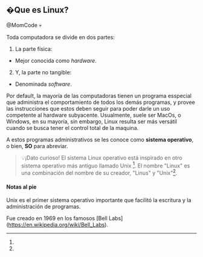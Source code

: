 ## �Que es Linux?
 @MomCode :skull:
                                                                     
Toda computadora se divide en dos partes:
1. La parte física:                     
 - Mejor conocida como *hardware*.
2. Y, la parte no tangible:
 - Denominada *software*. 
                                                                                                        
Por default, la mayoría de las computadoras tienen un programa esspecial que administra el comportamiento de todos los demás programas, y provee las      instrucciones que estos deben seguir para poder darle un uso competente al hardware subyacente.
Usualmente, suele ser MacOs, o Windows, en su mayoría, sin embargo, Linux resulta ser más versátil cuando se busca tener el control total de la maquina. 


A estos programas administrativos se les conoce como **sistema operativo**, o bien, **SO** para abreviar.

>💡¡Dato curioso!
El sistema Linux operativo está inspirado en otro sistema operativo más antiguo llamado Unix [^1]. 
El nombre "Linux" es una combinación del nombre de su creador, "Linus" y "Unix"[^2].



 #### Notas al pie
 [^1]:
 Unix es el primer sistema operativo importante que facilitó la escritura y la administración de programas.

 [^2]:
 Fue creado en 1969 en los famosos [Bell Labs] (https://en.wikipedia.org/wiki/Bell_Labs).

